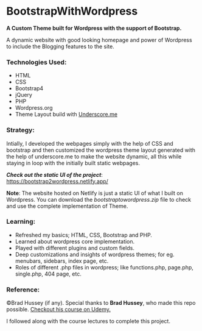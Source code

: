 # BootstrapWithWordpress
**A Custom Theme built for Wordpress with the support of Bootstrap.**

A dynamic website with good looking homepage and power of Wordpress to include the Blogging features to the site.
### Technologies Used:
+ HTML
+ CSS
+ Bootstrap4
+ jQuery
+ PHP
+ Wordpress.org
+ Theme Layout build with [Underscore.me](https://underscores.me/)

### Strategy: 
Intially, I developed the webpages simply with the help of CSS and bootstrap and then customized the wordpress theme layout generated with the help of underscore.me to make the website dynamic, all this while staying in loop with the initially built static webpages.

**_Check out the static UI of the project_**: https://bootstrap2wordpress.netlify.app/

**Note**: The website hosted on Netlify is just a static UI of what I built on Wordpress. You can download the _bootstraptowordpress.zip_ file to check and use the complete implementation of Theme.

### Learning:
+ Refreshed my basics; HTML, CSS, Bootstrap and PHP.
+ Learned about wordpress core implementation.
+ Played with different plugins and custom fields.
+ Deep customizations and insights of wordpress themes; for eg. menubars, sidebars, index page, etc.
+ Roles of different .php files in wordpress; like functions.php, page.php, single.php, 404 page, etc.

### Reference:

&copy;Brad Hussey (if any). Special thanks to **Brad Hussey**, who made this repo possible. [Checkout his course on Udemy.](https://www.udemy.com/course/bootstrap-to-wordpress/)

I followed along with the course lectures to complete this project.
